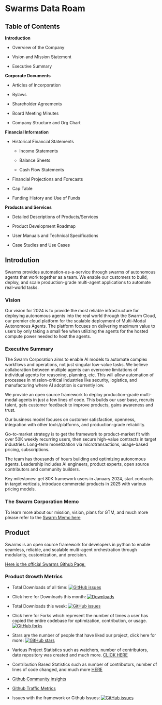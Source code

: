 # Swarms Data Roam

## Table of Contents

**Introduction**
- Overview of the Company

- Vision and Mission Statement

- Executive Summary

**Corporate Documents**
- Articles of Incorporation

- Bylaws

- Shareholder Agreements

- Board Meeting Minutes

- Company Structure and Org Chart

**Financial Information**
- Historical Financial Statements
  
  - Income Statements

  - Balance Sheets

  - Cash Flow Statements

- Financial Projections and Forecasts

- Cap Table

- Funding History and Use of Funds

**Products and Services**
- Detailed Descriptions of Products/Services

- Product Development Roadmap

- User Manuals and Technical Specifications

- Case Studies and Use Cases


## **Introdution**
Swarms provides automation-as-a-service through swarms of autonomous agents that work together as a team. We enable our customers to build, deploy, and scale production-grade multi-agent applications to automate real-world tasks.


### **Vision**
Our vision for 2024 is to provide the most reliable infrastructure for deploying autonomous agents into the real world through the Swarm Cloud, our premier cloud platform for the scalable deployment of Multi-Modal Autonomous Agents. The platform focuses on delivering maximum value to users by only taking a small fee when utilizing the agents for the hosted compute power needed to host the agents.

### **Executive Summary**
The Swarm Corporation aims to enable AI models to automate complex workflows and operations, not just singular low-value tasks. We believe collaboration between multiple agents can overcome limitations of individual agents for reasoning, planning, etc. This will allow automation of processes in mission-critical industries like security, logistics, and manufacturing where AI adoption is currently low.  

We provide an open source framework to deploy production-grade multi-modal agents in just a few lines of code. This builds our user base, recruits talent, gets customer feedback to improve products, gains awareness and trust.

Our business model focuses on customer satisfaction, openness, integration with other tools/platforms, and production-grade reliability. 

Go-to-market strategy is to get the framework to product-market fit with over 50K weekly recurring users, then secure high-value contracts in target industries. Long-term monetization via microtransactions, usage-based pricing, subscriptions.

The team has thousands of hours building and optimizing autonomous agents. Leadership includes AI engineers, product experts, open source contributors and community builders.

Key milestones: get 80K framework users in January 2024, start contracts in target verticals, introduce commercial products in 2025 with various pricing models.


### **The Swarm Corporation Memo**
To learn more about our mission, vision, plans for GTM, and much more please refer to the [Swarm Memo here](https://docs.google.com/document/d/1hS_nv_lFjCqLfnJBoF6ULY9roTbSgSuCkvXvSUSc7Lo/edit?usp=sharing)


## Product
Swarms is an open source framework for developers in python to enable seamless, reliable, and scalable multi-agent orchestration through modularity, customization, and precision.

[Here is the official Swarms Github Page:](https://github.com/kyegomez/swarms)

### Product Growth Metrics

- Total Downloads of all time: [![GitHub issues](https://img.shields.io/github/issues/kyegomez/swarms)](https://github.com/kyegomez/swarms/issues)

- Click here for Downloads this month: [![Downloads](https://static.pepy.tech/badge/swarms/month)](https://pepy.tech/project/swarms)

- Total Downloads this week: [![GitHub issues](https://img.shields.io/github/issues/kyegomez/swarms)](https://github.com/kyegomez/swarms/issues)

- Click here for Forks which represent the number of times a user has copied the entire codebase for optimization, contribution, or usage. [![GitHub forks](https://img.shields.io/github/forks/kyegomez/swarms)](https://github.com/kyegomez/swarms/network) 

- Stars are the number of people that have liked our project, click here for more: [![GitHub stars](https://img.shields.io/github/stars/kyegomez/swarms)](https://github.com/kyegomez/swarms/stargazers)

- Various Project Statistics such as watchers, number of contributors, date repository was created and much more. [CLICK HERE](https://libraries.io/github/kyegomez/swarms)

- Contribution Based Statistics such as number of contributors, number of lines of code changed, and much more [HERE](https://github.com/kyegomez/swarms/graphs/contributors)

- [Github Community insights](https://github.com/kyegomez/swarms/graphs/community)

- [Github Traffic Metrics](https://github.com/kyegomez/swarms/graphs/traffic)

- Issues with the framework or Github Issues: [![GitHub issues](https://img.shields.io/github/issues/kyegomez/swarms)](https://github.com/kyegomez/swarms/issues)